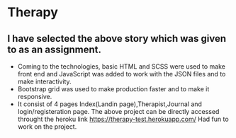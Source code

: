 # Therapy

## I have selected the above story which was given to as an assignment.
- Coming to the technologies, basic HTML and SCSS were used to make front end and JavaScript was added to work with the JSON files and to make interactivity.
- Bootstrap grid was used to make production faster and to make it responsive.
- It consist of 4 pages Index(Landin page),Therapist,Journal and login/registeration page.
The above project can be directly accessed throught the  heroku link  https://therapy-test.herokuapp.com/
Had fun to work on the project.
